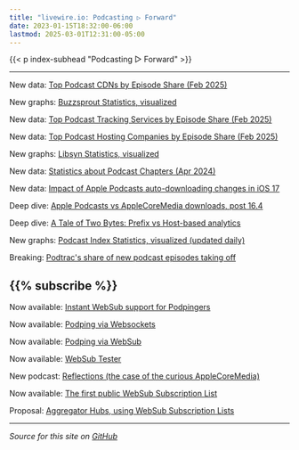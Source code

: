 ```yaml
---
title: "livewire.io: Podcasting ▷ Forward"
date: 2023-01-15T18:32:00-06:00
lastmod: 2025-03-01T12:31:00-05:00
---
```


{{< p index-subhead "Podcasting ▷ Forward" >}}

---

New data: [Top Podcast CDNs by Episode Share (Feb 2025)](/podcast-cdns-by-episode-share)

New graphs: [Buzzsprout Statistics, visualized](/buzzsprout-stats-visualized)

New data: [Top Podcast Tracking Services by Episode Share (Feb 2025)](/podcast-trackers-by-episode-share)

New data: [Top Podcast Hosting Companies by Episode Share (Feb 2025)](/podcast-hosts-by-episode-share)

New graphs: [Libsyn Statistics, visualized](/libsyn-stats-visualized)

New data: [Statistics about Podcast Chapters (Apr 2024)](/podcast-chapters-stats)

New data: [Impact of Apple Podcasts auto-downloading changes in iOS 17](/tracking-apple-podcasts-ios17-changes)

Deep dive: [Apple Podcasts vs AppleCoreMedia downloads, post 16.4](/apple-podcasts-vs-applecoremedia)

Deep dive: [A Tale of Two Bytes: Prefix vs Host-based analytics](/a-tale-of-two-bytes-prefix-vs-host-based-analytics)

New graphs: [Podcast Index Statistics, visualized (updated daily)](/podcast-index-stats-visualized)

Breaking: [Podtrac's share of new podcast episodes taking off](/podtrac-share-of-new-episodes-taking-off)

{{% subscribe %}}
---

Now available: [Instant WebSub support for Podpingers](/instant-websub-for-podpingers)

Now available: [Podping via Websockets](/podping-via-websockets)

Now available: [Podping via WebSub](/podping-via-websub)

Now available: [WebSub Tester](/websub-tester)

New podcast: [Reflections (the case of the curious AppleCoreMedia)](/new-podcast-reflections)

Now available: [The first public WebSub Subscription List](/first-public-subscription-list)

Proposal: [Aggregator Hubs, using WebSub Subscription Lists](/aggregator-hubs)

---

*Source for this site on [GitHub](https://github.com/skymethod/livewire-web)*
